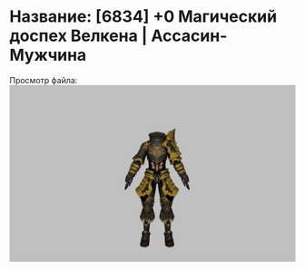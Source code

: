 # Название: [6834] +0 Магический доспех Велкена | Ассасин-Мужчина

Просмотр файла:
![p060023.png](p060023.png)